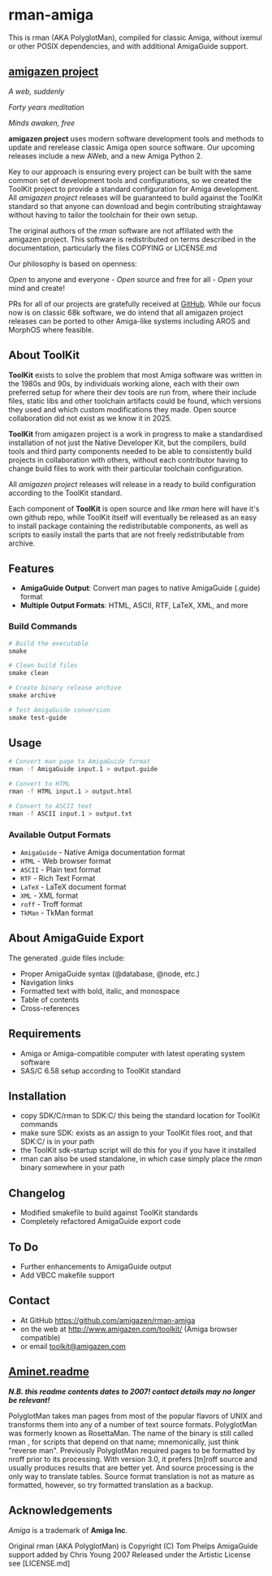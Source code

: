 # rman-amiga

This is rman (AKA PolyglotMan), compiled for classic Amiga, without ixemul or other POSIX dependencies, and with additional AmigaGuide support.

## [amigazen project](http://www.amigazen.com)

*A web, suddenly*

*Forty years meditation*

*Minds awaken, free*

**amigazen project** uses modern software development tools and methods to update and rerelease classic Amiga open source software. Our upcoming releases include a new AWeb, and a new Amiga Python 2.

Key to our approach is ensuring every project can be built with the same common set of development tools and configurations, so we created the ToolKit project to provide a standard configuration for Amiga development. All *amigazen project* releases will be guaranteed to build against the ToolKit standard so that anyone can download and begin contributing straightaway without having to tailor the toolchain for their own setup.

The original authors of the *rman* software are not affiliated with the amigazen project. This software is redistributed on terms described in the documentation, particularly the files COPYING or LICENSE.md

Our philosophy is based on openness:

*Open* to anyone and everyone	- *Open* source and free for all	- *Open* your mind and create!

PRs for all of our projects are gratefully received at [GitHub](https://github.com/amigazen/). While our focus now is on classic 68k software, we do intend that all amigazen project releases can be ported to other Amiga-like systems including AROS and MorphOS where feasible.

## About ToolKit

**ToolKit** exists to solve the problem that most Amiga software was written in the 1980s and 90s, by individuals working alone, each with their own preferred setup for where their dev tools are run from, where their include files, static libs and other toolchain artifacts could be found, which versions they used and which custom modifications they made. Open source collaboration did not exist as we know it in 2025. 

**ToolKit** from amigazen project is a work in progress to make a standardised installation of not just the Native Developer Kit, but the compilers, build tools and third party components needed to be able to consistently build projects in collaboration with others, without each contributor having to change build files to work with their particular toolchain configuration. 

All *amigazen project* releases will release in a ready to build configuration according to the ToolKit standard.

Each component of **ToolKit** is open source and like *rman* here will have it's own github repo, while ToolKit itself will eventually be released as an easy to install package containing the redistributable components, as well as scripts to easily install the parts that are not freely redistributable from archive.

## Features

- **AmigaGuide Output**: Convert man pages to native AmigaGuide (.guide) format
- **Multiple Output Formats**: HTML, ASCII, RTF, LaTeX, XML, and more

### Build Commands

```bash
# Build the executable
smake

# Clean build files
smake clean

# Create binary release archive
smake archive

# Test AmigaGuide conversion
smake test-guide
```

## Usage

```bash
# Convert man page to AmigaGuide format
rman -f AmigaGuide input.1 > output.guide

# Convert to HTML
rman -f HTML input.1 > output.html

# Convert to ASCII text
rman -f ASCII input.1 > output.txt
```

### Available Output Formats
- `AmigaGuide` - Native Amiga documentation format
- `HTML` - Web browser format
- `ASCII` - Plain text format
- `RTF` - Rich Text Format
- `LaTeX` - LaTeX document format
- `XML` - XML format
- `roff` - Troff format
- `TkMan` - TkMan format

## About AmigaGuide Export

The generated .guide files include:
- Proper AmigaGuide syntax (@database, @node, etc.)
- Navigation links
- Formatted text with bold, italic, and monospace
- Table of contents
- Cross-references

## Requirements

- Amiga or Amiga-compatible computer with latest operating system software
- SAS/C 6.58 setup according to ToolKit standard

## Installation

- copy SDK/C/rman to SDK:C/ this being the standard location for ToolKit commands
- make sure SDK: exists as an assign to your ToolKit files root, and that SDK:C/ is in your path
- the ToolKit sdk-startup script will do this for you if you have it installed
- rman can also be used standalone, in which case simply place the *rman* binary somewhere in your path

## Changelog

- Modified smakefile to build against ToolKit standards
- Completely refactored AmigaGuide export code

## To Do

- Further enhancements to AmigaGuide output
- Add VBCC makefile support

## Contact 

- At GitHub https://github.com/amigazen/rman-amiga
- on the web at http://www.amigazen.com/toolkit/ (Amiga browser compatible)
- or email toolkit@amigazen.com

## [Aminet.readme](https://www.aminet.net/package/text/misc/rman)

***N.B. this readme contents dates to 2007! contact details may no longer be relevant!***

PolyglotMan takes man pages from most of the popular flavors of UNIX and
transforms them into any of a number of text source formats. PolyglotMan
was formerly known as RosettaMan. The name of the binary is still called
rman , for scripts that depend on that name; mnemonically, just think
"reverse man". Previously PolyglotMan required pages to be formatted by
nroff prior to its processing. With version 3.0, it prefers [tn]roff source
and usually produces results that are better yet. And source processing is
the only way to translate tables. Source format translation is not as
mature as formatted, however, so try formatted translation as a backup.

## Acknowledgements

*Amiga* is a trademark of **Amiga Inc**. 

Original rman (AKA PolyglotMan) is Copyright (C) Tom Phelps
AmigaGuide support added by Chris Young 2007
Released under the Artistic License see [LICENSE.md]